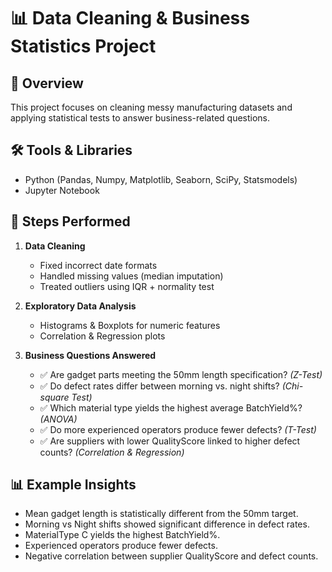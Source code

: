  
 # 📊 Data Cleaning & Business Statistics Project

## 📌 Overview
This project focuses on cleaning messy manufacturing datasets and applying statistical tests to answer business-related questions.

## 🛠 Tools & Libraries
- Python (Pandas, Numpy, Matplotlib, Seaborn, SciPy, Statsmodels)
- Jupyter Notebook

## 🚀 Steps Performed
1. **Data Cleaning**
   - Fixed incorrect date formats
   - Handled missing values (median imputation)
   - Treated outliers using IQR + normality test

2. **Exploratory Data Analysis**
   - Histograms & Boxplots for numeric features
   - Correlation & Regression plots

3. **Business Questions Answered**
   - ✅ Are gadget parts meeting the 50mm length specification? *(Z-Test)*
   - ✅ Do defect rates differ between morning vs. night shifts? *(Chi-square Test)*
   - ✅ Which material type yields the highest average BatchYield%? *(ANOVA)*
   - ✅ Do more experienced operators produce fewer defects? *(T-Test)*
   - ✅ Are suppliers with lower QualityScore linked to higher defect counts? *(Correlation & Regression)*

## 📊 Example Insights
- Mean gadget length is statistically different from the 50mm target.
- Morning vs Night shifts showed significant difference in defect rates.
- MaterialType C yields the highest BatchYield%.
- Experienced operators produce fewer defects.
- Negative correlation between supplier QualityScore and defect counts.

 
 
